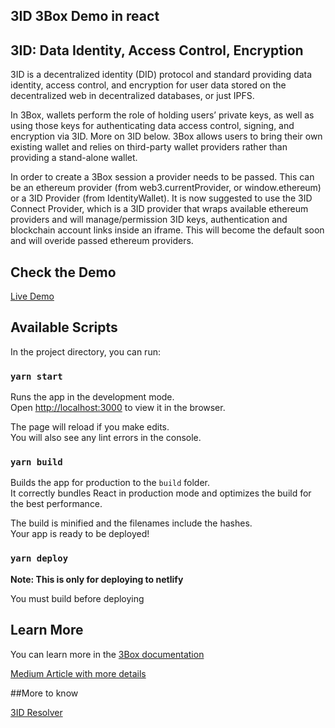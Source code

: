 ## 3ID 3Box Demo in react

## 3ID: Data Identity, Access Control, Encryption

3ID is a decentralized identity (DID) protocol and standard providing data identity, access control, and encryption for user data stored on the decentralized web in decentralized databases, or just IPFS.

In 3Box, wallets perform the role of holding users’ private keys, as well as using those keys for authenticating data access control, signing, and encryption via 3ID. More on 3ID below. 3Box allows users to bring their own existing wallet and relies on third-party wallet providers rather than providing a stand-alone wallet.

In order to create a 3Box session a provider needs to be passed. This can be an ethereum provider (from web3.currentProvider, or window.ethereum) or a 3ID Provider (from IdentityWallet). It is now suggested to use the 3ID Connect Provider, which is a 3ID provider that wraps available ethereum providers and will manage/permission 3ID keys, authentication and blockchain account links inside an iframe. This will become the default soon and will overide passed ethereum providers.


## Check the Demo

[Live Demo](https://3id-3box.x5engine.com)

## Available Scripts

In the project directory, you can run:

### `yarn start`

Runs the app in the development mode.<br />
Open [http://localhost:3000](http://localhost:3000) to view it in the browser.

The page will reload if you make edits.<br />
You will also see any lint errors in the console.

### `yarn build`

Builds the app for production to the `build` folder.<br />
It correctly bundles React in production mode and optimizes the build for the best performance.

The build is minified and the filenames include the hashes.<br />
Your app is ready to be deployed!

### `yarn deploy`

**Note: This is only for deploying to netlify**

You must build before deploying

## Learn More

You can learn more in the [3Box documentation](https://github.com/3box/3box-js)

[Medium Article with more details](https://medium.com/3box/3box-architecture-a3e35c82e919)

##More to know

[3ID Resolver](https://github.com/3box/3id-resolver)
